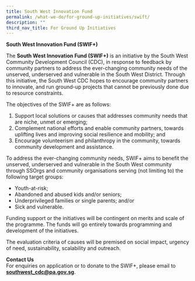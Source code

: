 ```yaml
---
title: South West Innovation Fund
permalink: /what-we-do/for-ground-up-initiatives/swift/
description: ""
third_nav_title: For Ground Up Initiatives
---
```

**South West Innovation Fund (SWIF+)**

The **South West Innovation Fund (SWIF+)** is an initiative by the South West Community Development Council (CDC), in response to feedback by community partners to address the ever-changing community needs of the unserved, underserved and vulnerable in the South West District. Through this initiative, the South West CDC hopes to encourage community partners to innovate, and run ground-up projects that cannot be previously done due to resource constraints.  
  
The objectives of the SWIF+ are as follows:

1. Support local solutions or causes that addresses community needs that are niche, unmet or emerging;
2. Complement national efforts and enable community partners, towards uplifting lives and improving social resilience and mobility; and
3. Encourage volunteerism and philanthropy in the community, towards community development and assistance.

To address the ever-changing community needs, SWIF+ aims to benefit the unserved, underserved and vulnerable in the South West community through SSOrgs and community organisations serving (not limiting to) the following target groups:

*   Youth-at-risk;
*   Abandoned and abused kids and/or seniors;
*   Underprivileged families or single parents; and/or
*   Sick and vulnerable.

Funding support or the initiatives will be contingent on merits and scale of the programme. The funds will go entirely towards programming and development of the initiatives.

The evaluation criteria of causes will be premised on social impact, urgency of need, sustainability, scalability and outreach. 

**Contact Us**<br>
For enquiries on application or to donate to the SWIF+, please email to **southwest_cdc@pa.gov.sg**.